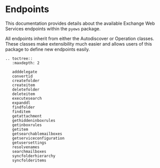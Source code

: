 # Endpoints

This documentation provides details about the available Exchange Web Services endpoints within the `pyews` package.

All endpoints inherit from either the Autodiscover or Operation classes. These classes make extensibility much easier and allows users of this package to define new endpoints easily.

```eval_rst
.. toctree::
   :maxdepth: 2

   adddelegate
   convertid
   createfolder
   createitem
   deletefolder
   deleteitem
   executesearch
   expanddl
   findfolder
   finditem
   getattachment
   gethiddeninboxrules
   getinboxrules
   getitem
   getsearchablemailboxes
   getserviceconfiguration
   getusersettings
   resolvenames
   searchmailboxes
   syncfolderhierarchy
   syncfolderitems
```
